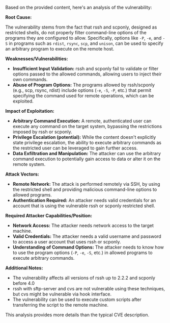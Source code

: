 Based on the provided content, here's an analysis of the vulnerability:

**Root Cause:**

The vulnerability stems from the fact that rssh and scponly, designed as restricted shells, do not properly filter command-line options of the programs they are configured to allow. Specifically, options like `-P`, `-e`, and `-S` in programs such as `rdist`, `rsync`, `scp`, and `unison`, can be used to specify an arbitrary program to execute on the remote host.

**Weaknesses/Vulnerabilities:**

*   **Insufficient Input Validation:** rssh and scponly fail to validate or filter options passed to the allowed commands, allowing users to inject their own commands.
*   **Abuse of Program Options:** The programs allowed by rssh/scponly (e.g., scp, rsync, rdist) include options (`-e`, `-S`, `-P`, etc.) that permit specifying the command used for remote operations, which can be exploited.

**Impact of Exploitation:**

*   **Arbitrary Command Execution:** A remote, authenticated user can execute any command on the target system, bypassing the restrictions imposed by rssh or scponly.
*   **Privilege Escalation (potential):** While the content doesn't explicitly state privilege escalation, the ability to execute arbitrary commands as the restricted user can be leveraged to gain further access.
*   **Data Exfiltration and Manipulation:** The attacker can use the arbitrary command execution to potentially gain access to data or alter it on the remote system.

**Attack Vectors:**

*   **Remote Network:** The attack is performed remotely via SSH, by using the restricted shell and providing malicious command-line options to allowed programs.
*   **Authentication Required:** An attacker needs valid credentials for an account that is using the vulnerable rssh or scponly restricted shell.

**Required Attacker Capabilities/Position:**

*   **Network Access:** The attacker needs network access to the target machine.
*   **Valid Credentials:** The attacker needs a valid username and password to access a user account that uses rssh or scponly.
*   **Understanding of Command Options:** The attacker needs to know how to use the program options (`-P`, `-e`, `-S`, etc.) in allowed programs to execute arbitrary commands.

**Additional Notes:**

*   The vulnerability affects all versions of rssh up to 2.2.2 and scponly before 4.0
*   rssh with sftp-server and cvs are not vulnerable using these techniques, but cvs might be vulnerable via hook interface.
*   The vulnerability can be used to execute custom scripts after transferring the script to the remote machine.

This analysis provides more details than the typical CVE description.